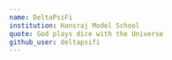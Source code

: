```yaml
---
name: DeltaPsiFi
institution: Hansraj Model School 
quote: God plays dice with the Universe
github_user: deltapsifi
---
```

